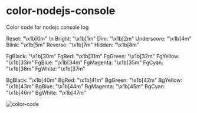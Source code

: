# color-nodejs-console
Color code for nodejs console log

Reset: "\x1b[0m" \n
Bright: "\x1b[1m"
Dim: "\x1b[2m"
Underscore: "\x1b[4m"
Blink: "\x1b[5m"
Reverse: "\x1b[7m"
Hidden: "\x1b[8m"

FgBlack: "\x1b[30m"
FgRed: "\x1b[31m"
FgGreen: "\x1b[32m"
FgYellow: "\x1b[33m"
FgBlue: "\x1b[34m"
FgMagenta: "\x1b[35m"
FgCyan: "\x1b[36m"
FgWhite: "\x1b[37m"

BgBlack: "\x1b[40m"
BgRed: "\x1b[41m"
BgGreen: "\x1b[42m"
BgYellow: "\x1b[43m"
BgBlue: "\x1b[44m"
BgMagenta: "\x1b[45m"
BgCyan: "\x1b[46m"
BgWhite: "\x1b[47m"

![color-code](https://i.stack.imgur.com/ylEBX.gif)

